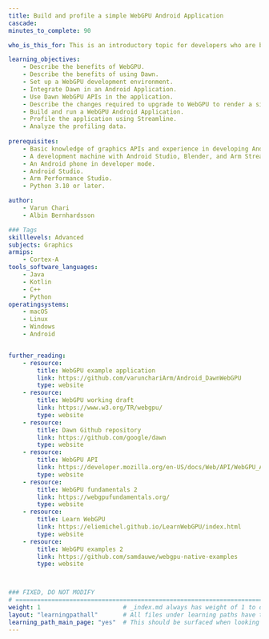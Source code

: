 ```yaml
---
title: Build and profile a simple WebGPU Android Application
cascade:
minutes_to_complete: 90

who_is_this_for: This is an introductory topic for developers who are building GPU-based Android applications and are interested in experimenting with WebGPU. 

learning_objectives: 
    - Describe the benefits of WebGPU.
    - Describe the benefits of using Dawn.
    - Set up a WebGPU development environment.
    - Integrate Dawn in an Android Application.
    - Use Dawn WebGPU APIs in the application.
    - Describe the changes required to upgrade to WebGPU to render a simple 3D object.
    - Build and run a WebGPU Android Application.
    - Profile the application using Streamline.
    - Analyze the profiling data.
       
prerequisites:
    - Basic knowledge of graphics APIs and experience in developing Android graphics applications.
    - A development machine with Android Studio, Blender, and Arm Streamline installed.
    - An Android phone in developer mode.
    - Android Studio.
    - Arm Performance Studio.
    - Python 3.10 or later.

author:
    - Varun Chari
    - Albin Bernhardsson

### Tags
skilllevels: Advanced
subjects: Graphics
armips:
    - Cortex-A
tools_software_languages:
    - Java
    - Kotlin
    - C++
    - Python
operatingsystems:
    - macOS
    - Linux
    - Windows
    - Android


further_reading:
    - resource:
        title: WebGPU example application
        link: https://github.com/varunchariArm/Android_DawnWebGPU
        type: website
    - resource:
        title: WebGPU working draft
        link: https://www.w3.org/TR/webgpu/
        type: website
    - resource:
        title: Dawn Github repository
        link: https://github.com/google/dawn
        type: website
    - resource:
        title: WebGPU API
        link: https://developer.mozilla.org/en-US/docs/Web/API/WebGPU_API
        type: website
    - resource:
        title: WebGPU fundamentals 2
        link: https://webgpufundamentals.org/
        type: website
    - resource:
        title: Learn WebGPU 
        link: https://eliemichel.github.io/LearnWebGPU/index.html
        type: website
    - resource:
        title: WebGPU examples 2
        link: https://github.com/samdauwe/webgpu-native-examples
        type: website



### FIXED, DO NOT MODIFY
# ================================================================================
weight: 1                       # _index.md always has weight of 1 to order correctly
layout: "learningpathall"       # All files under learning paths have this same wrapper
learning_path_main_page: "yes"  # This should be surfaced when looking for related content. Only set for _index.md of learning path content.
---
```

